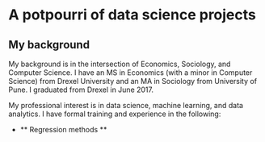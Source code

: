 # A potpourri of data science projects

## My background

My background is in the intersection of Economics, Sociology, and Computer Science. I have an MS in Economics (with a minor in Computer Science) from Drexel University and an MA in Sociology from University of Pune. I graduated from Drexel in June 2017. 

My professional interest is in data science, machine learning, and data analytics. I have formal training and experience in the following:

* ** Regression methods ** 

